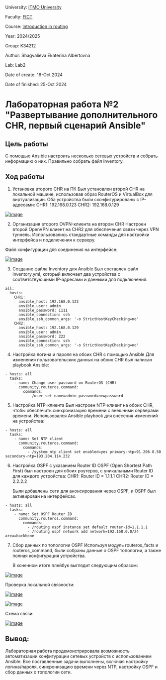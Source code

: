 University: [ITMO University](https://itmo.ru/ru/)

Faculty: [FICT](https://fict.itmo.ru)

Course: [Introduction in routing](https://github.com/itmo-ict-faculty/introduction-in-routing)

Year: 2024/2025

Group: K34212

Author: Shagvalieva Ekaterina Albertovna

Lab: Lab2

Date of create: 16-Oct 2024

Date of finished: 25-Oct 2024

# Лабораторная работa №2 "Развертывание дополнительного CHR, первый сценарий Ansible"

## Цель работы

С помощью Ansible настроить несколько сетевых устройств и собрать информацию о них. Правильно собрать файл Inventory.

## Ход работы

1. Установка второго CHR на ПК
   Был установлен второй CHR на локальной машине, использовав образ RouterOS и VirtualBox для виртуализации. Оба устройства были сконфигурированы с IP-адресами:
   CHR1: 192.168.0.123
   CHR2: 192.168.0.129

[![image](https://github.com/user-attachments/assets/e997fc82-173e-4e4f-8161-98fb2ab0b3fb)](https://github.com/disnexide/2024_2025-network_programming-k34212-shagvalieva_e_a/blob/main/lab2/screenshots/1.png)

2. Организация второго OVPN-клиента на втором CHR
   Настроен второй OpenVPN клиент на CHR2 для обеспечения связи через VPN туннель. Использовались стандартные команды для настройки интерфейса и подключения к серверу. 

Файл конфигурации для соединения на интерфейсе:

[![image](https://github.com/user-attachments/assets/e26415f0-4b52-4e9d-a354-ef10135af657)](https://github.com/disnexide/2024_2025-network_programming-k34212-shagvalieva_e_a/blob/main/lab2/screenshots/2.png)


3. Создание файла Inventory для Ansible
   Был составлен файл inventory.yml, который включает два устройства с соответствующими IP-адресами и данными для подключения:

```
all:
  hosts:
    CHR1:
      ansible_host: 192.168.0.123
      ansible_user: admin
      ansible_password: 1111
      ansible_connection: ssh
      ansible_ssh_common_args: '-o StrictHostKeyChecking=no'
    CHR2:
      ansible_host: 192.168.0.129
      ansible_user: admin
      ansible_password: 222
      ansible_connection: ssh
      ansible_ssh_common_args: '-o StrictHostKeyChecking=no'
```

4. Настройка логина и пароля на обоих CHR с помощью Ansible
   Для изменения пользовательских данных на обоих CHR был написан playbook Ansible:

```
- hosts: all
  tasks:
    - name: Change user password on RouterOS (CHR)
      community.routeros.command:
        commands:
          - /user set name=admin password=newpassword
```

5. Настройка NTP-клиента
   Был настроен NTP-клиент на обоих CHR, чтобы обеспечить синхронизацию времени с внешними серверами времени. Использовался Ansible playbook для внесения изменений на устройства:

```
- hosts: all
  tasks:
    - name: Set NTP client
      community.routeros.command:
        commands:
          - /system ntp client set enabled=yes primary-ntp=91.206.8.50 secondary-ntp=193.204.114.232
```

6. Настройка OSPF с указанием Router ID
   OSPF (Open Shortest Path First) был настроен для обоих роутеров, с уникальными Router ID для каждого устройства:
   CHR1: Router ID = 1.1.1.1
   CHR2: Router ID = 2.2.2.2

   Были добавлены сети для анонсирования через OSPF, и OSPF был активирован на интерфейсах.

```
- hosts: all
  tasks:
    - name: Set OSPF Router ID
      community.routeros.command:
        commands:
          - /routing ospf instance set default router-id=1.1.1.1
          - /routing ospf network add network=192.168.0.0/24 area=backbone
```

7. Сбор данных по топологии OSPF
   Используя модуль routeros_facts и routeros_command, были собраны данные о OSPF топологии, а также полная конфигурация устройства.

   В конечном итоге плейбук выглядит следующим образом:
   
[![image](https://github.com/user-attachments/assets/956699b2-780b-495f-82a2-77d9b4f714de)](https://github.com/disnexide/2024_2025-network_programming-k34212-shagvalieva_e_a/blob/main/lab2/screenshots/3.png)

Проверка локальной связности:

[![image](https://github.com/user-attachments/assets/701b2ae3-edbc-4d88-a05d-e46a4ec5a014)](https://github.com/disnexide/2024_2025-network_programming-k34212-shagvalieva_e_a/blob/main/lab2/screenshots/4.png)

[![image](https://github.com/user-attachments/assets/69accc23-a7f7-4a21-b2d6-39cfa6ce0e85)](https://github.com/disnexide/2024_2025-network_programming-k34212-shagvalieva_e_a/blob/main/lab2/screenshots/5.png)

Схема связи:

[![image](https://github.com/user-attachments/assets/7fa8aded-4972-4b34-8819-ffba54302822)](https://github.com/disnexide/2024_2025-network_programming-k34212-shagvalieva_e_a/blob/main/lab2/screenshots/6.png)


## Вывод: 
Лабораторная работа продемонстрировала возможность автоматизации конфигурации сетевых устройств с использованием Ansible. Все поставленные задачи выполнены, включая настройку логина/пароля, синхронизацию времени через NTP, настройку OSPF и сбор данных о топологии сети.



